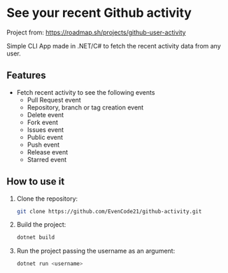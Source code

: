 # See your recent Github activity 

Project from: https://roadmap.sh/projects/github-user-activity

Simple CLI App made in .NET/C# to fetch the recent activity data from any user.

## Features

- Fetch recent activity to see the following events
  - Pull Request event
  - Repository, branch or tag creation event
  - Delete event
  - Fork event
  - Issues event
  - Public event
  - Push event
  - Release event
  - Starred event

## How to use it

1. Clone the repository:
   ```bash
   git clone https://github.com/EvenCode21/github-activity.git
   ```
   
2. Build the project:
   ```bash
   dotnet build
   ```
   
3. Run the project passing the username as an argument:
   ```bash
   dotnet run <username>
   ```
